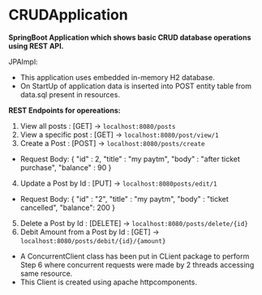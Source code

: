 # CRUDApplication
**SpringBoot Application which shows basic CRUD database operations using REST API.**

JPAImpl: 
* This application uses embedded in-memory H2 database.
* On StartUp of application data is inserted into POST entity table from data.sql present in resources.

**REST Endpoints for opereations:**
1. View all posts : [GET] ->  `localhost:8080/posts`
2. View a specific post :  [GET] -> `localhost:8080/post/view/1`
3. Create a Post : [POST] -> `localhost:8080/posts/create`
- Request Body:
{
	"id" : 2,
	"title" : "my paytm",
	"body"  : "after ticket purchase",
	"balance" : 90
}
4. Update a Post  by Id : [PUT]  -> `localhost:8080posts/edit/1`
- Request Body:
{
	"id"  : "2",
	"title" : "my paytm",
	"body"  : "ticket cancelled",
	"balance": 200
}
5. Delete a Post by Id : [DELETE] -> `localhost:8080/posts/delete/{id}`
6. Debit Amount from a Post by Id : [GET] -> `localhost:8080/posts/debit/{id}/{amount} `

* A ConcurrentClient class has been put in CLient package to perform Step 6 where concurrent requests were made by 2 threads accessing same resource.
* This Client is created using apache httpcomponents.
